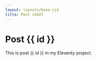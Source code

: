 ```yaml
---
layout: layouts/base.njk
title: Post 14927
---
```


# Post {{ id }}

This is post {{ id }} in my Eleventy project.
